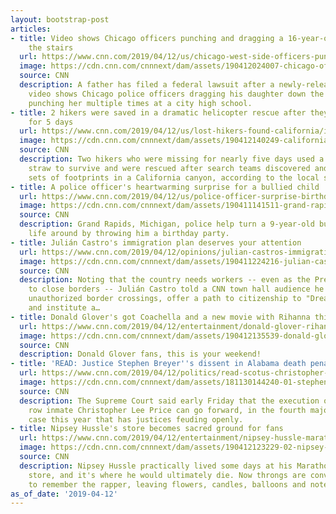 ```yaml
---
layout: bootstrap-post
articles:
- title: Video shows Chicago officers punching and dragging a 16-year-old girl down
    the stairs
  url: https://www.cnn.com/2019/04/12/us/chicago-west-side-officers-punch-student/index.html
  image: https://cdn.cnn.com/cnnnext/dam/assets/190412024007-chicago-officers-punch-tase-student-super-tease.jpg
  source: CNN
  description: A father has filed a federal lawsuit after a newly-released surveillance
    video shows Chicago police officers dragging his daughter down the stairs and
    punching her multiple times at a city high school.
- title: 2 hikers were saved in a dramatic helicopter rescue after they'd been missing
    for 5 days
  url: https://www.cnn.com/2019/04/12/us/lost-hikers-found-california/index.html
  image: https://cdn.cnn.com/cnnnext/dam/assets/190412140249-california-missing-hikers-found-super-tease.jpg
  source: CNN
  description: Two hikers who were missing for nearly five days used a water-purifying
    straw to survive and were rescued after search teams discovered and followed two
    sets of footprints in a California canyon, according to the local sheriff's office.
- title: A police officer's heartwarming surprise for a bullied child
  url: https://www.cnn.com/2019/04/12/us/police-officer-surprise-birthday-party-btc/index.html
  image: https://cdn.cnn.com/cnnnext/dam/assets/190411141511-grand-rapids-police-help-kid-celebrate-birthday-btc-super-tease.jpeg
  source: CNN
  description: Grand Rapids, Michigan, police help turn a 9-year-old bullied child's
    life around by throwing him a birthday party.
- title: Julián Castro's immigration plan deserves your attention
  url: https://www.cnn.com/2019/04/12/opinions/julian-castros-immigration-plan-deserves-your-attention-reyes/index.html
  image: https://cdn.cnn.com/cnnnext/dam/assets/190411224216-julian-castro-06-super-tease.jpg
  source: CNN
  description: Noting that the country needs workers -- even as the President wants
    to close borders -- Julián Castro told a CNN town hall audience he wants to decriminalize
    unauthorized border crossings, offer a path to citizenship to "Dreamers" and others,
    and institute a…
- title: Donald Glover's got Coachella and a new movie with Rihanna this weekend
  url: https://www.cnn.com/2019/04/12/entertainment/donald-glover-rihanna-guava-island/index.html
  image: https://cdn.cnn.com/cnnnext/dam/assets/190412135539-donald-glover-rihanna-split-super-tease.jpg
  source: CNN
  description: Donald Glover fans, this is your weekend!
- title: 'READ: Justice Stephen Breyer''s dissent in Alabama death penalty case'
  url: https://www.cnn.com/2019/04/12/politics/read-scotus-christopher-lee-price-execution-stephen-breyer-dissent/index.html
  image: https://cdn.cnn.com/cnnnext/dam/assets/181130144240-01-stephen-breyer-file-1130-super-tease.jpg
  source: CNN
  description: The Supreme Court said early Friday that the execution of Alabama death
    row inmate Christopher Lee Price can go forward, in the fourth major death penalty
    case this year that has justices feuding openly.
- title: Nipsey Hussle's store becomes sacred ground for fans
  url: https://www.cnn.com/2019/04/12/entertainment/nipsey-hussle-marathon-store/index.html
  image: https://cdn.cnn.com/cnnnext/dam/assets/190412123229-02-nipsey-hussle-store-0401-super-tease.jpg
  source: CNN
  description: Nipsey Hussle practically lived some days at his Marathon Clothing
    store, and it's where he would ultimately die. Now throngs are converging there
    to remember the rapper, leaving flowers, candles, balloons and notes.
as_of_date: '2019-04-12'
---
```


